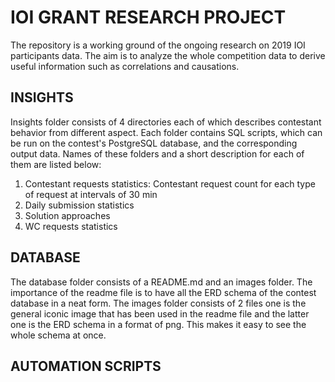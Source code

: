 # IOI GRANT RESEARCH PROJECT

The repository is a working ground of the ongoing research on 2019 IOI participants data. The aim is to analyze the whole competition data to derive useful information such as correlations and causations.

## INSIGHTS

Insights folder consists of 4 directories each of which describes contestant behavior from different aspect. Each folder contains SQL scripts, which can be run on the contest's 
PostgreSQL database, and the corresponding output data. Names of these folders and a short description for each of them are listed below:
1.  Contestant requests statistics: Contestant request count for each type of request at intervals of 30 min
2.  Daily submission statistics
3.  Solution approaches
4.  WC requests statistics

## DATABASE

The database folder consists of a README.md and an images folder. The importance of the readme file is to have all the ERD schema of the contest database in a neat form. The images folder consists of 2 files one is the general iconic image that has been used in the readme file and the latter one is the ERD schema in a format of png. This makes it easy to see the whole schema at once.

## AUTOMATION SCRIPTS

